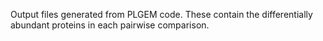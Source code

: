 Output files generated from PLGEM code. These contain the differentially abundant proteins in each pairwise comparison.

